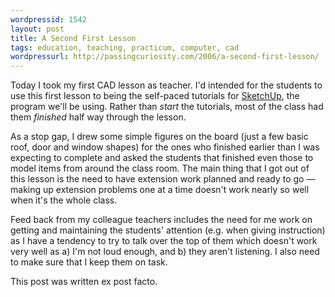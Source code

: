 ```yaml
---
wordpressid: 1542
layout: post
title: A Second First Lesson
tags: education, teaching, practicum, computer, cad
wordpressurl: http://passingcuriosity.com/2006/a-second-first-lesson/
---
```


Today I took my first CAD lesson as teacher. I'd intended for the
students to use this first lesson to being the self-paced tutorials for
<a href="http://sketchup.google.com/">SketchUp</a>, the program we'll be
using. Rather than *start* the tutorials, most of the class had them
*finished* half way through the lesson.

As a stop gap, I drew some simple figures on the board (just a few basic
roof, door and window shapes) for the ones who finished earlier than I
was expecting to complete and asked the students that finished even
those to model items from around the class room. The main thing that I
got out of this lesson is the need to have extension work planned and
ready to go &mdash; making up extension problems one at a time doesn't
work nearly so well when it's the whole class.

Feed back from my colleague teachers includes the need for me work on
getting and maintaining the students' attention (e.g. when giving
instruction) as I have a tendency to try to talk over the top of them
which doesn't work very well as a) I'm not loud enough, and b) they
aren't listening. I also need to make sure that I keep them on task.

<span class="note">This post was written ex post facto.</span>
